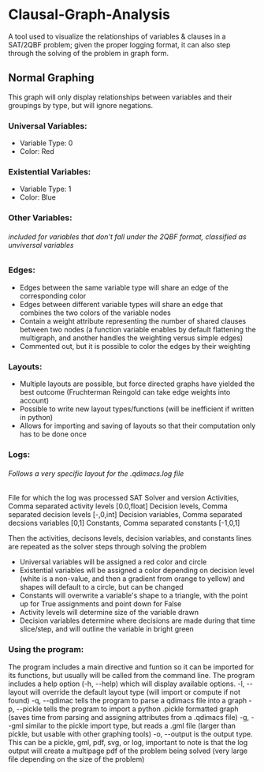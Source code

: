 # Clausal-Graph-Analysis
A tool used to visualize the relationships of variables &amp; clauses in a SAT/2QBF problem; given the proper logging format, it can also step through the solving of the problem in graph form.

## Normal Graphing
This graph will only display relationships between variables and their groupings by type, but will ignore negations.

### Universal Variables:
- Variable Type: 0
- Color: Red
### Existential Variables:
- Variable Type: 1
- Color: Blue
### Other Variables:
###### included for variables that don't fall under the 2QBF format, classified as unviversal variables

### Edges:
- Edges between the same variable type will share an edge of the corresponding color
- Edges between different variable types will share an edge that combines the two colors of the variable nodes
- Contain a weight attribute representing the number of shared clauses between two nodes (a function variable enables by default flattening the multigraph, and another handles the weighting versus simple edges)
- Commented out, but it is possible to color the edges by their weighting

### Layouts:
- Multiple layouts are possible, but force directed graphs have yielded the best outcome (Fruchterman Reingold can take edge weights into account)
- Possible to write new layout types/functions (will be inefficient if written in python)
- Allows for importing and saving of layouts so that their computation only has to be done once

### Logs:
###### Follows a very specific layout for the .qdimacs.log file
File for which the log was processed
SAT Solver and version
Activities, Comma separated activity levels [0.0,float]
Decision levels, Comma separated decision levels [-,0,int]
Decision variables, Comma separated decsions variables [0,1]
Constants, Comma separated constants [-1,0,1]

Then the activities, decisons levels, decision variables, and constants lines are repeated as the solver steps through solving the problem

- Universal variables will be assigned a red color and circle
- Existential variables wll be assigned a color depending on decision level (white is a non-value, and then a gradient from orange to yellow) and shapes will default to a circle, but can be changed
- Constants will overwrite a variable's shape to a triangle, with the point up for True assignments and point down for False
- Activity levels will determine size of the variable drawn
- Decision variables determine where decisions are made during that time slice/step, and will outline the variable in bright green

### Using the program:
The program includes a main directive and funtion so it can be imported for its functions, but usually will be called from the command line. The program includes a help option (-h, --help) which will display available options.
-l, --layout will override the default layout type (will import or compute if not found)
-q, --qdimac tells the program to parse a qdimacs file into a graph
-p, --pickle tells the program to import a python .pickle formatted graph (saves time from parsing and assigning attributes from a .qdimacs file)
-g, --gml similar to the pickle import type, but reads a .gml file (larger than pickle, but usable with other graphing tools)
-o, --output is the output type. This can be a pickle, gml, pdf, svg, or log, important to note is that the log output will create a multipage pdf of the problem being solved (very large file depending on the size of the problem)
